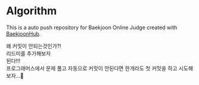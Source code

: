 # Algorithm
This is a auto push repository for Baekjoon Online Judge created with [BaekjoonHub](https://github.com/BaekjoonHub/BaekjoonHub).

왜 커밋이 안되는것인가?!
<br/>
리드미를 추가해보자
<br/>
된다!!!
<br/>
프로그래머스에서 문제 풀고 자동으로 커밋이 안된다면 한개라도 첫 커밋을 하고 시도해보자...🤬
